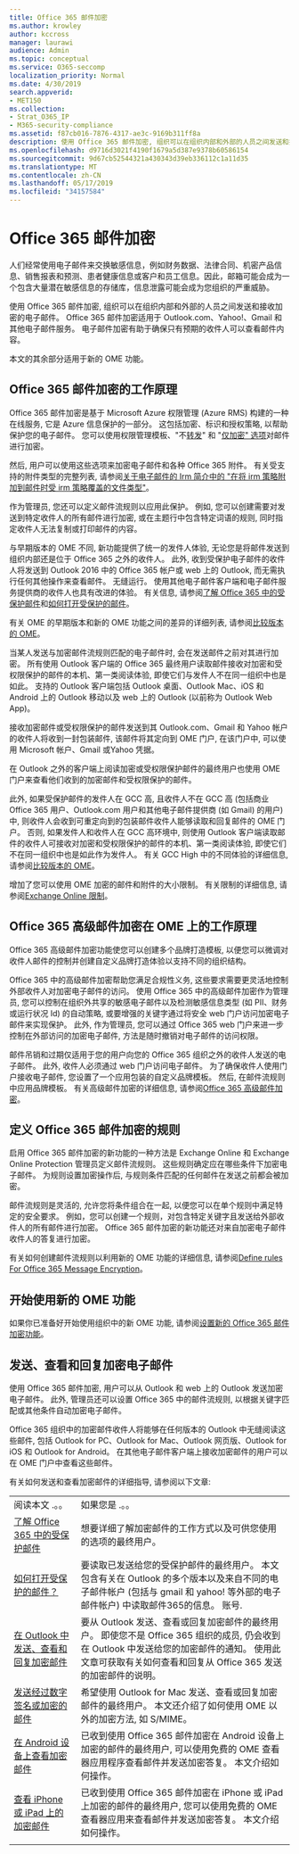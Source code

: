 ```yaml
---
title: Office 365 邮件加密
ms.author: krowley
author: kccross
manager: laurawi
audience: Admin
ms.topic: conceptual
ms.service: O365-seccomp
localization_priority: Normal
ms.date: 4/30/2019
search.appverid:
- MET150
ms.collection:
- Strat_O365_IP
- M365-security-compliance
ms.assetid: f87cb016-7876-4317-ae3c-9169b311ff8a
description: 使用 Office 365 邮件加密, 组织可以在组织内部和外部的人员之间发送和接收加密的电子邮件。 电子邮件加密有助于确保只有预期的收件人可以查看邮件内容。
ms.openlocfilehash: d9716d3021f4190f1679a5d387e9378b60586154
ms.sourcegitcommit: 9d67cb52544321a430343d39eb336112c1a11d35
ms.translationtype: MT
ms.contentlocale: zh-CN
ms.lasthandoff: 05/17/2019
ms.locfileid: "34157584"
---
```

# <a name="office-365-message-encryption"></a>Office 365 邮件加密

人们经常使用电子邮件来交换敏感信息，例如财务数据、法律合同、机密产品信息、销售报表和预测、患者健康信息或客户和员工信息。因此，邮箱可能会成为一个包含大量潜在敏感信息的存储库，信息泄露可能会成为您组织的严重威胁。

使用 Office 365 邮件加密, 组织可以在组织内部和外部的人员之间发送和接收加密的电子邮件。 Office 365 邮件加密适用于 Outlook.com、Yahoo!、Gmail 和其他电子邮件服务。 电子邮件加密有助于确保只有预期的收件人可以查看邮件内容。
  
本文的其余部分适用于新的 OME 功能。
  
## <a name="how-office-365-message-encryption-works"></a>Office 365 邮件加密的工作原理

Office 365 邮件加密是基于 Microsoft Azure 权限管理 (Azure RMS) 构建的一种在线服务, 它是 Azure 信息保护的一部分。 这包括加密、标识和授权策略, 以帮助保护您的电子邮件。 您可以使用权限管理模板、"不[转发](https://docs.microsoft.com/information-protection/deploy-use/configure-usage-rights#do-not-forward-option-for-emails)" 和 "[仅加密" 选项](https://docs.microsoft.com/information-protection/deploy-use/configure-usage-rights#encrypt-only-option-for-emails)对邮件进行加密。

然后, 用户可以使用这些选项来加密电子邮件和各种 Office 365 附件。 有关受支持的附件类型的完整列表, 请参阅[关于电子邮件的 Irm 简介中的 "在将 irm 策略附加到邮件时受 irm 策略覆盖的文件类型"](https://support.office.com/article/bb643d33-4a3f-4ac7-9770-fd50d95f58dc#FileTypesforIRM)。

作为管理员, 您还可以定义邮件流规则以应用此保护。 例如, 您可以创建需要对发送到特定收件人的所有邮件进行加密, 或在主题行中包含特定词语的规则, 同时指定收件人无法复制或打印邮件的内容。

与早期版本的 OME 不同, 新功能提供了统一的发件人体验, 无论您是将邮件发送到组织内部还是位于 Office 365 之外的收件人。 此外, 收到受保护电子邮件的收件人将发送到 Outlook 2016 中的 Office 365 帐户或 web 上的 Outlook, 而无需执行任何其他操作来查看邮件。 无缝运行。 使用其他电子邮件客户端和电子邮件服务提供商的收件人也具有改进的体验。 有关信息, 请参阅[了解 Office 365 中的受保护邮件](https://support.office.com/article/Learn-about-protected-messages-in-Office-365-2baf3ac7-12db-40a4-8af7-1852204b4b67)和[如何打开受保护的邮件](https://support.office.com/article/How-do-I-open-a-protected-message-1157a286-8ecc-4b1e-ac43-2a608fbf3098)。

有关 OME 的早期版本和新的 OME 功能之间的差异的详细列表, 请参阅[比较版本的 OME](ome-version-comparison.md)。

当某人发送与加密邮件流规则匹配的电子邮件时, 会在发送邮件之前对其进行加密。 所有使用 Outlook 客户端的 Office 365 最终用户读取邮件接收对加密和受权限保护的邮件的本机、第一类阅读体验, 即使它们与发件人不在同一组织中也是如此。 支持的 Outlook 客户端包括 Outlook 桌面、Outlook Mac、iOS 和 Android 上的 Outlook 移动以及 web 上的 Outlook (以前称为 Outlook Web App)。
  
接收加密邮件或受权限保护的邮件发送到其 Outlook.com、Gmail 和 Yahoo 帐户的收件人将收到一封包装邮件, 该邮件将其定向到 OME 门户, 在该门户中, 可以使用 Microsoft 帐户、Gmail 或Yahoo 凭据。
  
在 Outlook 之外的客户端上阅读加密或受权限保护邮件的最终用户也使用 OME 门户来查看他们收到的加密邮件和受权限保护的邮件。

此外, 如果受保护邮件的发件人在 GCC 高, 且收件人不在 GCC 高 (包括商业 Office 365 用户、Outlook.com 用户和其他电子邮件提供商 (如 Gmail) 的用户) 中, 则收件人会收到可重定向到的包装邮件收件人能够读取和回复邮件的 OME 门户。 否则, 如果发件人和收件人在 GCC 高环境中, 则使用 Outlook 客户端读取邮件的收件人可接收对加密和受权限保护的邮件的本机、第一类阅读体验, 即使它们不在同一组织中也是如此作为发件人。 有关 GCC High 中的不同体验的详细信息, 请参阅[比较版本的 OME](ome-version-comparison.md)。
  
增加了您可以使用 OME 加密的邮件和附件的大小限制。 有关限制的详细信息, 请参阅[Exchange Online 限制](https://technet.microsoft.com/en-us/library/exchange-online-limits.aspx)。

## <a name="how-office-365-advanced-message-encryption-works-on-top-of-ome"></a>Office 365 高级邮件加密在 OME 上的工作原理

Office 365 高级邮件加密功能使您可以创建多个品牌打造模板, 以便您可以微调对收件人邮件的控制并创建自定义品牌打造体验以支持不同的组织结构。

Office 365 中的高级邮件加密帮助您满足合规性义务, 这些要求需要更灵活地控制外部收件人对加密电子邮件的访问。 使用 Office 365 中的高级邮件加密作为管理员, 您可以控制在组织外共享的敏感电子邮件以及检测敏感信息类型 (如 PII、财务或运行状况 Id) 的自动策略, 或要增强的关键字通过将安全 web 门户访问加密电子邮件来实现保护。 此外, 作为管理员, 您可以通过 Office 365 web 门户来进一步控制在外部访问的加密电子邮件, 方法是随时撤销对电子邮件的访问权限。

邮件吊销和过期仅适用于您的用户向您的 Office 365 组织之外的收件人发送的电子邮件。 此外, 收件人必须通过 web 门户访问电子邮件。 为了确保收件人使用门户接收电子邮件, 您设置了一个应用包装的自定义品牌模板。 然后, 在邮件流规则中应用品牌模板。 有关高级邮件加密的详细信息, 请参阅[Office 365 高级邮件加密](https://ome-advanced-message-encryption.md)。

## <a name="defining-rules-for-office-365-message-encryption"></a>定义 Office 365 邮件加密的规则

启用 Office 365 邮件加密的新功能的一种方法是 Exchange Online 和 Exchange Online Protection 管理员定义邮件流规则。 这些规则确定应在哪些条件下加密电子邮件。 为规则设置加密操作后, 与规则条件匹配的任何邮件在发送之前都会被加密。
  
邮件流规则是灵活的, 允许您将条件组合在一起, 以便您可以在单个规则中满足特定的安全要求。 例如，您可以创建一个规则，对包含特定关键字且发送给外部收件人的所有邮件进行加密。 Office 365 邮件加密的新功能还对来自加密电子邮件收件人的答复进行加密。
  
有关如何创建邮件流规则以利用新的 OME 功能的详细信息, 请参阅[Define rules For Office 365 Message Encryption](define-mail-flow-rules-to-encrypt-email.md)。
  
## <a name="get-started-with-the-new-ome-capabilities"></a>开始使用新的 OME 功能

如果你已准备好开始使用组织中的新 OME 功能, 请参阅[设置新的 Office 365 邮件加密功能](set-up-new-message-encryption-capabilities.md)。

## <a name="sending-viewing-and-replying-to-encrypted-email-messages"></a>发送、查看和回复加密电子邮件

使用 Office 365 邮件加密, 用户可以从 Outlook 和 web 上的 Outlook 发送加密电子邮件。 此外, 管理员还可以设置 Office 365 中的邮件流规则, 以根据关键字匹配或其他条件自动加密电子邮件。
  
Office 365 组织中的加密邮件收件人将能够在任何版本的 Outlook 中无缝阅读这些邮件, 包括 Outlook for PC、Outlook for Mac、Outlook 网页版、Outlook for iOS 和 Outlook for Android。 在其他电子邮件客户端上接收加密邮件的用户可以在 OME 门户中查看这些邮件。
  
有关如何发送和查看加密邮件的详细指导, 请参阅以下文章:
  
|||
|:-----|:-----|
|阅读本文 .。。  <br/> |如果您是 .。。  <br/> |
|[了解 Office 365 中的受保护邮件](https://support.office.com/article/2baf3ac7-12db-40a4-8af7-1852204b4b67.aspx) <br/> |想要详细了解加密邮件的工作方式以及可供您使用的选项的最终用户。  <br/> |
|[如何打开受保护的邮件？](https://support.office.com/article/1157a286-8ecc-4b1e-ac43-2a608fbf3098.aspx) <br/> |要读取已发送给您的受保护邮件的最终用户。 本文包含有关在 Outlook 的多个版本以及来自不同的电子邮件帐户 (包括与 gmail 和 yahoo! 等外部的电子邮件帐户) 中读取邮件365的信息。 账号.  <br/> |
|[在 Outlook 中发送、查看和回复加密邮件](https://support.office.com/article/eaa43495-9bbb-4fca-922a-df90dee51980.aspx) <br/> |要从 Outlook 发送、查看或回复加密邮件的最终用户。 即使您不是 Office 365 组织的成员, 仍会收到在 Outlook 中发送给您的加密邮件的通知。 使用此文章可获取有关如何查看和回复从 Office 365 发送的加密邮件的说明。  <br/> |
|[发送经过数字签名或加密的邮件](https://support.office.com/article/a18ecf7f-a7ac-4edd-b02e-687b05eff547) <br/> |希望使用 Outlook for Mac 发送、查看或回复加密邮件的最终用户。 本文还介绍了如何使用 OME 以外的加密方法, 如 S/MIME。  <br/> |
|[在 Android 设备上查看加密邮件](https://support.office.com/article/83d60f17-2305-407a-a762-7d518401fdeb) <br/> |已收到使用 Office 365 邮件加密在 Android 设备上加密的邮件的最终用户, 可以使用免费的 OME 查看器应用程序查看邮件并发送加密答复。 本文介绍如何操作。  <br/> |
|[查看 iPhone 或 iPad 上的加密邮件](https://support.office.com/article/4d631321-0d26-4bcc-a483-d294dd0b1caf) <br/> |已收到使用 Office 365 邮件加密在 iPhone 或 iPad 上加密的邮件的最终用户, 您可以使用免费的 OME 查看器应用来查看邮件并发送加密答复。 本文介绍如何操作。  <br/> |
||